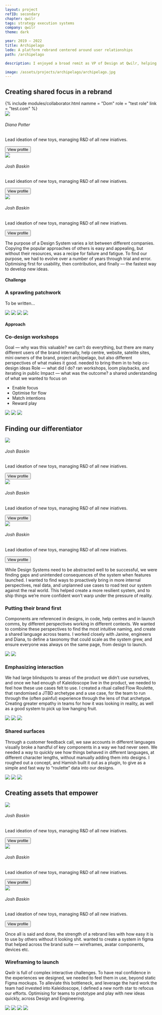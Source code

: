 ```yaml
---
layout: project
refID: secondary
chapter: qwilr
tags: strategy execution systems
company: qwilr
theme: dark

year: 2019 — 2022
title: Archipelago
lede: A platform rebrand centered around user relationships
path: /archipelago

description: I enjoyed a broad remit as VP of Design at Qwilr, helping shape many aspects of the company. From creating strategies, principles, team structures, and rituals to hone craft. The immense challenge is finding a way for them all to work together, and create better impact for it. Below are the highlights that helped give me a deeper understanding of the relationships between strategy, people, intuition and impact.

image: /assets/projects/archipelago/archipelago.jpg
---
```


<section class="bordered">
        <div class="tiles center">
        <div>
            <h2>Creating shared focus in a rebrand</h2>
            <div class="collaborators">
            {% include modules/collaborator.html 
                namme = "Dom" 
                role = "test role"
                link = "test.com"
            %}
                <div class="collaborator">
                    <img src="/assets/projects/collaborators/diana.jpg">
                    <div class="info">
                        <h6>Diana Potter</h6>
                        <p>Lead ideation of new toys, managing R&D of all new iniatives.</p>
                        <button class="link-button {{ page.theme }}" onclick="location.href='linkedin.com'">View profile</button>
                    </div>
                </div>
                <div class="collaborator">
                    <img src="/assets/site/avatar-test.jpg">
                    <div class="info">
                        <h6>Josh Baskin</h6>
                        <p>Lead ideation of new toys, managing R&D of all new iniatives.</p>
                        <button class="link-button {{ page.theme }}" onclick="location.href='linkedin.com'">View profile</button>
                    </div>
                </div>
                <div class="collaborator">
                    <img src="/assets/site/avatar-test.jpg">
                    <div class="info">
                        <h6>Josh Baskin</h6>
                        <p>Lead ideation of new toys, managing R&D of all new iniatives.</p>
                        <button class="link-button {{ page.theme }}" onclick="location.href='linkedin.com'">View profile</button>
                    </div>
                </div>
            </div>
        </div>
        <div>
            <p class="description">The purpose of a Design System varies a lot between different companies. Copying the popular approaches of others is easy and appealing, but without their resources, was a recipe for failure and fatigue. To find our purpose, we had to evolve over a number of years through trial and error. Optimising first for usability, then contribution, and  finally — the fastest way to develop new ideas.</p>
        </div>
    </div>
</section>

#### Challenge

### A sprawling patchwork

To be written...

<section>
    <div class="gallery">
        <img class="half" src="/assets/projects/archipelago/example-a.jpg">
        <img class="half" src="/assets/projects/archipelago/example-b.jpg">
        <img class="half" src="/assets/projects/archipelago/example-c.jpg">
        <img class="half" src="/assets/projects/archipelago/example-d.jpg">
    </div>
</section>

#### Approach

### Co-design workshops

Goal — why was this valuable? we can’t do everything, but there are many different users of the brand internally, help centre, website, satelite sites, mini owners of the brand, project archipelago, but also different perspectives of what makes it good. needed to bring them in to help co-design ideas
Role — what did I do? ran workshops, loom playbacks, and iterating in public
Impact — what was the outcome? a shared understanding of what we wanted to focus on

- Enable focus
- Optimise for flow
- Match intentions
- Reward play

<section>
    <div class="gallery">
        <img class="half" src="/assets/projects/archipelago/workshop-a.jpg">
        <img class="half" src="/assets/projects/archipelago/workshop-b.jpg">
        <img class="full" src="/assets/projects/archipelago/workshop-c.jpg">
    </div>
</section>

<section class="bordered">
        <div class="tiles center">
        <div>
            <h2>Finding our differentiator</h2>
            <div class="collaborators">
                <div class="collaborator">
                    <img src="/assets/site/avatar-test.jpg">
                    <div class="info">
                        <h6>Josh Baskin</h6>
                        <p>Lead ideation of new toys, managing R&D of all new iniatives.</p>
                        <button class="link-button {{ page.theme }}" onclick="location.href='linkedin.com'">View profile</button>
                    </div>
                </div>
                <div class="collaborator">
                    <img src="/assets/site/avatar-test.jpg">
                    <div class="info">
                        <h6>Josh Baskin</h6>
                        <p>Lead ideation of new toys, managing R&D of all new iniatives.</p>
                        <button class="link-button {{ page.theme }}" onclick="location.href='linkedin.com'">View profile</button>
                    </div>
                </div>
                <div class="collaborator">
                    <img src="/assets/site/avatar-test.jpg">
                    <div class="info">
                        <h6>Josh Baskin</h6>
                        <p>Lead ideation of new toys, managing R&D of all new iniatives.</p>
                        <button class="link-button {{ page.theme }}" onclick="location.href='linkedin.com'">View profile</button>
                    </div>
                </div>
            </div>
        </div>
        <div>
            <p class="description">While Design Systems need to be abstracted well to be successful, we were finding gaps and unintended consequences of the system when features launched. I wanted to find ways to proactively bring in more internal perspectives, real data, and unplanned use cases to road test our system against the real world. This helped create a more resilient system, and to ship things we’re more confident won’t warp under the pressure of reality.</p>
        </div>
    </div>
</section>

### Putting their brand first

Components are referenced in designs, in code, help centres and in launch comms, by different perspectives working in different contexts. We wanted to combine these perspectives to find the most intuitive naming, and create a shared language across teams. I worked closely with Janine, engineers and Diana, to define a taxonomy that could scale as the system grew, and ensure everyone was always on the same page, from design to launch.

<section>
    <div class="gallery">
        <img class="third" src="/assets/projects/archipelago/brand.jpg">
        <img class="twothirds" src="/assets/projects/archipelago/fake-brand.jpg">
    </div>
</section>

### Emphasizing interaction

We had large blindspots to areas of the product we didn’t use ourselves, and once we had enough of Kaleidoscope live in the product, we needed to feel how these use cases felt to use. I created a ritual called Flow Roulette, that randomised a JTBD archetype and a use case, for the team to run through the (often painful) experience through the lens of that archetype. Creating greater empathy in teams for how it was looking in reality, as well as a good system to pick up low hanging fruit.

<section>
    <div class="gallery">
        <img class="half" src="/assets/projects/archipelago/interaction-a.jpg">
        <img class="half" src="/assets/projects/archipelago/interaction-b.jpg">
        <img class="full" src="/assets/projects/archipelago/interaction-c.jpg">
    </div>
</section>

### Shared surfaces

Through a customer feedback call, we saw accounts in different languages visually broke a handful of key components in a way we had never seen. We needed a way to quickly see how things behaved in different languages, at different character lengths, without manually adding them into designs. I roughed out a concept, and Hamish built it out as a plugin, to give as a simple and fast way to “roulette” data into our designs.

<section>
    <div class="gallery">
        <img class="full" src="/assets/projects/archipelago/surfaces-a.jpg">
        <img class="half" src="/assets/projects/archipelago/surfaces-b.jpg">
        <img class="half" src="/assets/projects/archipelago/surfaces-c.jpg">
    </div>
</section>

<section class="bordered">
        <div class="tiles center">
        <div>
            <h2>Creating assets that empower</h2>
            <div class="collaborators">
                <div class="collaborator">
                    <img src="/assets/site/avatar-test.jpg">
                    <div class="info">
                        <h6>Josh Baskin</h6>
                        <p>Lead ideation of new toys, managing R&D of all new iniatives.</p>
                        <button class="link-button {{ page.theme }}" onclick="location.href='linkedin.com'">View profile</button>
                    </div>
                </div>
                <div class="collaborator">
                    <img src="/assets/site/avatar-test.jpg">
                    <div class="info">
                        <h6>Josh Baskin</h6>
                        <p>Lead ideation of new toys, managing R&D of all new iniatives.</p>
                        <button class="link-button {{ page.theme }}" onclick="location.href='linkedin.com'">View profile</button>
                    </div>
                </div>
                <div class="collaborator">
                    <img src="/assets/site/avatar-test.jpg">
                    <div class="info">
                        <h6>Josh Baskin</h6>
                        <p>Lead ideation of new toys, managing R&D of all new iniatives.</p>
                        <button class="link-button {{ page.theme }}" onclick="location.href='linkedin.com'">View profile</button>
                    </div>
                </div>
            </div>
        </div>
        <div>
            <p class="description">Once all is said and done, the strength of a rebrand lies with how easy it is to use by others without it looking shit. wanted to create a system in figma that helped across the brand suite — wireframes, avatar components, devices etc.</p>
        </div>
    </div>
</section>

### Wireframing to launch

Qwilr is full of complex interactive challenges. To have real confidence in the experiences we designed, we needed to feel them in use, beyond static Figma mockups. To alleviate this bottleneck, and leverage the hard work the team had invested into Kaleidoscope, I defined a new north star to refocus our efforts. Optimising for teams to prototype and play with new ideas quickly, across Design and Engineering.

<section>
    <div class="gallery">
        <img class="twothirds" src="/assets/projects/archipelago/book.jpg">
        <img class="third" src="/assets/projects/archipelago/wireframe.jpg">
        <img class="third" src="/assets/projects/archipelago/guides.jpg">
        <img class="twothirds" src="/assets/projects/archipelago/library.jpg">
    </div>
</section>
